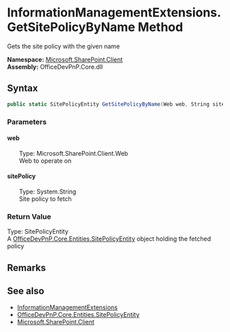 # InformationManagementExtensions.GetSitePolicyByName Method  
 Gets the site policy with the given name   

**Namespace:** [Microsoft.SharePoint.Client](Microsoft.SharePoint.Client.md)  
**Assembly:** OfficeDevPnP.Core.dll  
## Syntax
```C#
public static SitePolicyEntity GetSitePolicyByName(Web web, String sitePolicy)
```
### Parameters
#### web  
&emsp;&emsp;Type: Microsoft.SharePoint.Client.Web  
&emsp;&emsp;Web to operate on  

  

#### sitePolicy  
&emsp;&emsp;Type: System.String  
&emsp;&emsp;Site policy to fetch  

  

### Return Value
Type: SitePolicyEntity  
A  [OfficeDevPnP.Core.Entities.SitePolicyEntity](OfficeDevPnP.Core.Entities.SitePolicyEntity.md)  object holding the fetched policy  


## Remarks
  
## See also
- [InformationManagementExtensions](Microsoft.SharePoint.Client.InformationManagementExtensions.md) 
- [OfficeDevPnP.Core.Entities.SitePolicyEntity](OfficeDevPnP.Core.Entities.SitePolicyEntity.md)
- [Microsoft.SharePoint.Client](Microsoft.SharePoint.Client.md) 
